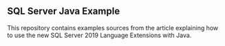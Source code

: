## SQL Server Java Example

This repository contains examples sources from the article explaining how to use the new SQL Server 2019 Language Extensions with Java.
